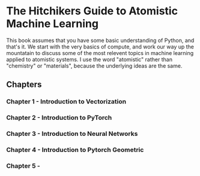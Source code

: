 # The Hitchikers Guide to Atomistic Machine Learning

This book assumes that you have some basic understanding of Python, and that's it. We start with the very basics of compute, and work our way up the mountatain to discuss some of the most relevent topics in machine learning applied to atomistic systems. I use the word "atomistic" rather than "chemistry" or "materials", because the underlying ideas are the same.

## Chapters
### Chapter 1 - Introduction to Vectorization
### Chapter 2 - Introduction to PyTorch
### Chapter 3 - Introduction to Neural Networks
### Chapter 4 - Introduction to Pytorch Geometric
### Chapter 5 - 
